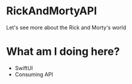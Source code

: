 # RickAndMortyAPI
Let's see more about the Rick and Morty's world


<h1> What am I doing here? </h1>
<ul>
<li> SwiftUI </li>
<li> Consuming API </li>
</ul>

